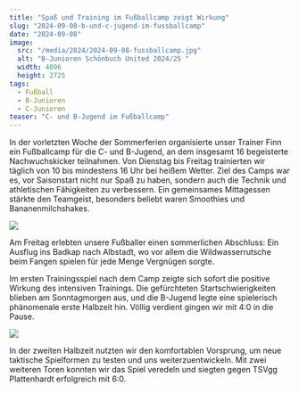 ```yaml
---
title: "Spaß und Training im Fußballcamp zeigt Wirkung"
slug: "2024-09-08-b-und-c-jugend-im-fussballcamp"
date: "2024-09-08"
image:
  src: "/media/2024/2024-09-08-fussballcamp.jpg"
  alt: "B-Junioren Schönbuch United 2024/25 "
  width: 4096
  height: 2725
tags:
  - Fußball
  - B-Junioren
  - C-Junioren
teaser: "C- und B-Jugend im Fußballcamp"
---
```

In der vorletzten Woche der Sommerferien organisierte unser Trainer Finn ein Fußballcamp für die C- und B-Jugend, an dem insgesamt 16 begeisterte Nachwuchskicker teilnahmen. Von Dienstag bis Freitag trainierten wir täglich von 10 bis mindestens 16 Uhr bei heißem Wetter. Ziel des Camps war es, vor Saisonstart nicht nur Spaß zu haben, sondern auch die Technik und athletischen Fähigkeiten zu verbessern. Ein gemeinsames Mittagessen stärkte den Teamgeist, besonders beliebt waren Smoothies und Bananenmilchshakes.

![](/media/2024/2024-09-08-mittagessen.jpg)

Am Freitag erlebten unsere Fußballer einen sommerlichen Abschluss: Ein Ausflug ins Badkap nach Albstadt, wo vor allem die Wildwasserrutsche beim Fangen spielen für jede Menge Vergnügen sorgte.

Im ersten Trainingsspiel nach dem Camp zeigte sich sofort die positive Wirkung des intensiven Trainings. Die gefürchteten Startschwierigkeiten blieben am Sonntagmorgen aus, und die B-Jugend legte eine spielerisch phänomenale erste Halbzeit hin. Völlig verdient gingen wir mit 4:0 in die Pause.

![](/media/2024/2024-09-08-trainingsspiel.jpg)

In der zweiten Halbzeit nutzten wir den komfortablen Vorsprung, um neue taktische Spielformen zu testen und uns weiterzuentwickeln. Mit zwei weiteren Toren konnten wir das Spiel veredeln und siegten gegen TSVgg Plattenhardt erfolgreich mit 6:0.
